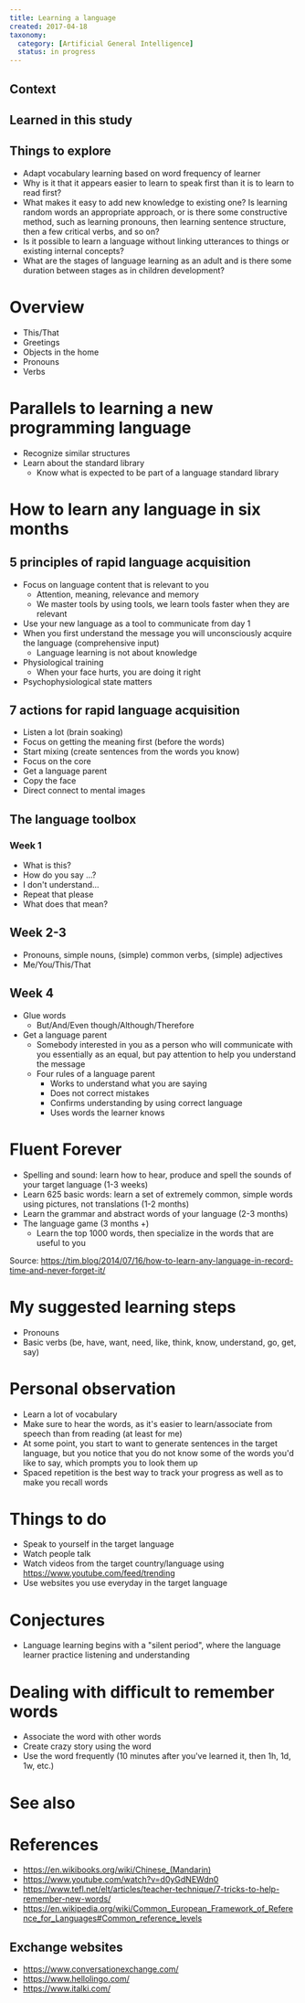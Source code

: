 ```yaml
---
title: Learning a language
created: 2017-04-18
taxonomy:
  category: [Artificial General Intelligence]
  status: in progress
---
```


## Context

## Learned in this study

## Things to explore
* Adapt vocabulary learning based on word frequency of learner
* Why is it that it appears easier to learn to speak first than it is to learn to read first?
* What makes it easy to add new knowledge to existing one? Is learning random words an appropriate approach, or is there some constructive method, such as learning pronouns, then learning sentence structure, then a few critical verbs, and so on?
* Is it possible to learn a language without linking utterances to things or existing internal concepts?
* What are the stages of language learning as an adult and is there some duration between stages as in children development?

# Overview
* This/That
* Greetings
* Objects in the home
* Pronouns
* Verbs

# Parallels to learning a new programming language
* Recognize similar structures
* Learn about the standard library
	* Know what is expected to be part of a language standard library

# How to learn any language in six months
## 5 principles of rapid language acquisition
* Focus on language content that is relevant to you
	* Attention, meaning, relevance and memory
	* We master tools by using tools, we learn tools faster when they are relevant
* Use your new language as a tool to communicate from day 1
* When you first understand the message you will unconsciously acquire the language (comprehensive input)
	* Language learning is not about knowledge
* Physiological training
	* When your face hurts, you are doing it right
* Psychophysiological state matters

## 7 actions for rapid language acquisition
* Listen a lot (brain soaking)
* Focus on getting the meaning first (before the words)
* Start mixing (create sentences from the words you know)
* Focus on the core
* Get a language parent
* Copy the face
* Direct connect to mental images

## The language toolbox
### Week 1
* What is this?
* How do you say ...?
* I don't understand...
* Repeat that please
* What does that mean?

## Week 2-3
* Pronouns, simple nouns, (simple) common verbs, (simple) adjectives
* Me/You/This/That

## Week 4
* Glue words
	* But/And/Even though/Although/Therefore
* Get a language parent
	* Somebody interested in you as a person who will communicate with you essentially as an equal, but pay attention to help you understand the message
	* Four rules of a language parent
		* Works to understand what you are saying
		* Does not correct mistakes
		* Confirms understanding by using correct language
		* Uses words the learner knows

# Fluent Forever
* Spelling and sound: learn how to hear, produce and spell the sounds of your target language (1-3 weeks)
* Learn 625 basic words: learn a set of extremely common, simple words using pictures, not translations (1-2 months)
* Learn the grammar and abstract words of your language (2-3 months)
* The language game (3 months +)
	* Learn the top 1000 words, then specialize in the words that are useful to you

Source: https://tim.blog/2014/07/16/how-to-learn-any-language-in-record-time-and-never-forget-it/

# My suggested learning steps
* Pronouns
* Basic verbs (be, have, want, need, like, think, know, understand, go, get, say)

# Personal observation
* Learn a lot of vocabulary
* Make sure to hear the words, as it's easier to learn/associate from speech than from reading (at least for me)
* At some point, you start to want to generate sentences in the target language, but you notice that you do not know some of the words you'd like to say, which prompts you to look them up
* Spaced repetition is the best way to track your progress as well as to make you recall words

# Things to do
* Speak to yourself in the target language
* Watch people talk
* Watch videos from the target country/language using https://www.youtube.com/feed/trending
* Use websites you use everyday in the target language

# Conjectures
* Language learning begins with a "silent period", where the language learner practice listening and understanding

# Dealing with difficult to remember words
* Associate the word with other words
* Create crazy story using the word
* Use the word frequently (10 minutes after you've learned it, then 1h, 1d, 1w, etc.)

# See also

# References
* https://en.wikibooks.org/wiki/Chinese_(Mandarin)
* https://www.youtube.com/watch?v=d0yGdNEWdn0
* https://www.tefl.net/elt/articles/teacher-technique/7-tricks-to-help-remember-new-words/
* https://en.wikipedia.org/wiki/Common_European_Framework_of_Reference_for_Languages#Common_reference_levels

## Exchange websites
* https://www.conversationexchange.com/
* https://www.hellolingo.com/
* https://www.italki.com/